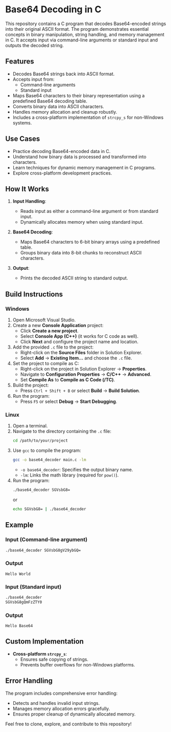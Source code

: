 ﻿# Base64 Decoding in C

This repository contains a C program that decodes Base64-encoded strings into their original ASCII format. The program demonstrates essential concepts in binary manipulation, string handling, and memory management in C. It accepts input via command-line arguments or standard input and outputs the decoded string.

## Features

- Decodes Base64 strings back into ASCII format.
- Accepts input from:
  - Command-line arguments
  - Standard input
- Maps Base64 characters to their binary representation using a predefined Base64 decoding table.
- Converts binary data into ASCII characters.
- Handles memory allocation and cleanup robustly.
- Includes a cross-platform implementation of `strcpy_s` for non-Windows systems.

## Use Cases

- Practice decoding Base64-encoded data in C.
- Understand how binary data is processed and transformed into characters.
- Learn techniques for dynamic memory management in C programs.
- Explore cross-platform development practices.

## How It Works

1. **Input Handling**:
   - Reads input as either a command-line argument or from standard input.
   - Dynamically allocates memory when using standard input.

2. **Base64 Decoding**:
   - Maps Base64 characters to 6-bit binary arrays using a predefined table.
   - Groups binary data into 8-bit chunks to reconstruct ASCII characters.

3. **Output**:
   - Prints the decoded ASCII string to standard output.

## Build Instructions

### Windows

1. Open Microsoft Visual Studio.
2. Create a new **Console Application** project:
   - Click **Create a new project**.
   - Select **Console App (C++)** (it works for C code as well).
   - Click **Next** and configure the project name and location.
3. Add the provided `.c` file to the project:
   - Right-click on the **Source Files** folder in Solution Explorer.
   - Select **Add** → **Existing Item...** and choose the `.c` file.
4. Set the project to compile as C:
   - Right-click on the project in Solution Explorer → **Properties**.
   - Navigate to **Configuration Properties** → **C/C++** → **Advanced**.
   - Set **Compile As** to **Compile as C Code (/TC)**.
5. Build the project:
   - Press `Ctrl + Shift + B` or select **Build** → **Build Solution**.
6. Run the program:
   - Press `F5` or select **Debug** → **Start Debugging**.

### Linux

1. Open a terminal.
2. Navigate to the directory containing the `.c` file:
   ```bash
   cd /path/to/your/project
   ```
3. Use `gcc` to compile the program:
   ```bash
   gcc -o base64_decoder main.c -lm
   ```
   - `-o base64_decoder`: Specifies the output binary name.
   - `-lm`: Links the math library (required for `pow()`).
4. Run the program:
   ```bash
   ./base64_decoder SGVsbG8=
   ```
   or
   ```bash
   echo SGVsbG8= | ./base64_decoder
   ```

## Example

### Input (Command-line argument)

```bash
./base64_decoder SGVsbG8gV29ybGQ=
```

### Output

```plaintext
Hello World
```

### Input (Standard input)

```bash
./base64_decoder
SGVsbG8gQmFzZTY0
```

### Output

```plaintext
Hello Base64
```

## Custom Implementation

- **Cross-platform `strcpy_s`**:
  - Ensures safe copying of strings.
  - Prevents buffer overflows for non-Windows platforms.

## Error Handling

The program includes comprehensive error handling:
- Detects and handles invalid input strings.
- Manages memory allocation errors gracefully.
- Ensures proper cleanup of dynamically allocated memory.

Feel free to clone, explore, and contribute to this repository! 
